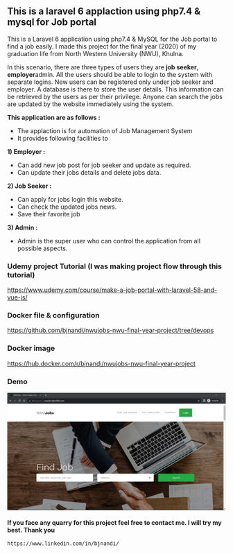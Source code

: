 ## This is a laravel 6 applaction using php7.4 & mysql for Job portal
This is a Laravel 6 application using php7.4 & MySQL for the Job portal to find a job easily. I made this project for the final year (2020) of my graduation life from North Western University (NWU), Khulna.
<br>

<p>In this scenario, there are three types of users they are <b>job seeker</b>, <b>employer</b and <b>admin</b>. All the users should be able to login to the system with separate logins. New users can be registered only under job seeker and employer. A database is there to store the user details. This information can be retrieved by the users as per their privilege. Anyone can search the jobs are updated by the website immediately using the system.</p>

<b>This application are as follows :</b>
- The applaction is for automation of Job Management System
- It provides following facilities to
  
<b>1) Employer :</b>
- Can add new job post for job seeker and update as required.
- Can update their jobs details and delete jobs data.
  
<b>2) Job Seeker :</b>
- Can apply for jobs login this website.
- Can check the updated jobs news.
- Save their favorite job
  
<b>3) Admin :</b>
- Admin is the super user who can control the application from all possible aspects.


### Udemy project Tutorial (I was making project flow through this tutorial)
https://www.udemy.com/course/make-a-job-portal-with-laravel-58-and-vue-js/
<br>
### Docker file & configuration
https://github.com/bjnandi/nwujobs-nwu-final-year-project/tree/devops
<br>
### Docker image
https://hub.docker.com/r/bjnandi/nwujobs-nwu-final-year-project
<br>
### Demo

![Screenshot](nwujobs.bjtechlife.com.jpg)
<br><br>
<b>If you face any quarry for this project feel free to contact me. I will try my best. Thank you</b>
```
https://www.linkedin.com/in/bjnandi/
```
